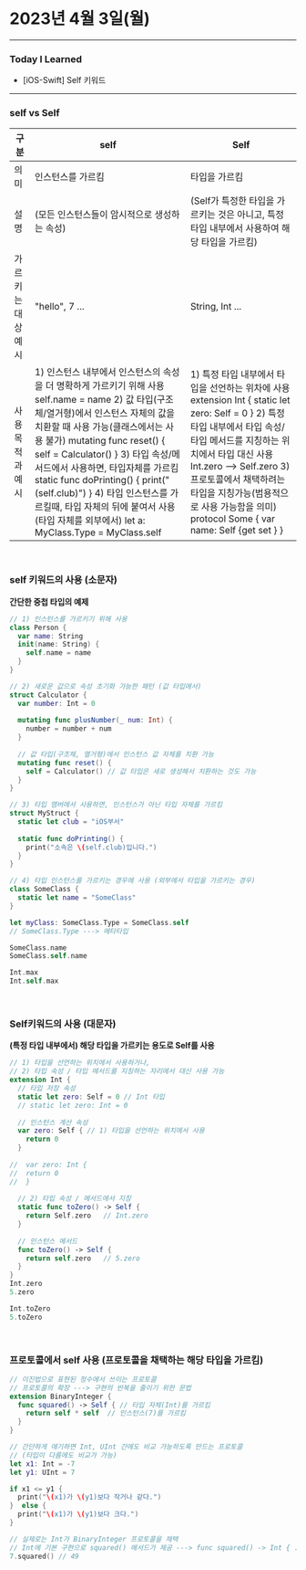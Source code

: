 # 2023년 4월 3일(월)

---

### Today I Learned 

- [iOS-Swift] Self 키워드

---

### self vs Self

| 구분               | self                                                         | Self                                                         |
| ------------------ | ------------------------------------------------------------ | ------------------------------------------------------------ |
| 의미               | 인스턴스를 가르킴                                            | 타입을 가르킴                                                |
| 설명               | (모든 인스턴스들이 암시적으로 생성하는 속성)                 | (Self가 특정한 타입을 가르키는 것은 아니고, 특정 타입 내부에서 사용하여 해당 타입을 가르킴) |
| 가르키는 대상 예시 | "hello", 7 ...                                               | String, Int ...                                              |
| 사용 목적과 예시   | 1) 인스턴스 내부에서 인스턴스의 속성을 더 명확하게 가르키기 위해 사용 self.name = name  2) 값 타입(구조체/열거형)에서 인스턴스 자체의 값을 치환할 때 사용 가능(클래스에서는 사용 불가) mutating func reset() { self = Calculator() }  3) 타입 속성/메서드에서 사용하면, 타입자체를 가르킴 static func doPrinting() { print("(self.club)") }  4) 타입 인스턴스를 가르킬때, 타입 자체의 뒤에 붙여서 사용(타입 자체를 외부에서) let a: MyClass.Type = MyClass.self | 1) 특정 타입 내부에서 타입을 선언하는 위차에 사용 extension Int { static let zero: Self = 0 }  2) 특정 타입 내부에서 타입 속성/타입 메서드를 지칭하는 위치에서 타입 대신 사용 Int.zero --> Self.zero  3) 프로토콜에서 채택하려는 타입을 지칭가능(범용적으로 사용 가능함을 의미) protocol Some { var name: Self {get set } } |

<br/>

### self 키워드의 사용 (소문자)

**간단한 중첩 타입의 예제**

```swift
// 1) 인스턴스를 가르키기 위해 사용 
class Person {
  var name: String
  init(name: String) {
    self.name = name 
  }
}

// 2) 새로운 값으로 속성 초기화 가능한 패턴 (값 타입에서)
struct Calculator {
  var number: Int = 0
  
  mutating func plusNumber(_ num: Int) {
    number = number + num
  }
  
  // 값 타입(구조체, 열거형)에서 인스턴스 값 자체를 치환 가능 
  mutating func reset() {
    self = Calculator() // 값 타입은 새로 생성해서 치환하는 것도 가능 
  }
}

// 3) 타입 맴버에서 사용하면, 인스턴스가 아닌 타입 자체를 가르킴 
struct MyStruct {
  static let club = "iOS부서"
  
  static func doPrinting() {
    print("소속은 \(self.club)입니다.")
  }
}

// 4) 타입 인스턴스를 가르키는 경우에 사용 (외부에서 타입을 가르키는 경우)
class SomeClass {
  static let name = "SomeClass"
}

let myClass: SomeClass.Type = SomeClass.self 
// SomeClass.Type ---> 메타타입 

SomeClass.name 
SomeClass.self.name 

Int.max
Int.self.max 
```

<br/>

### Self키워드의 사용 (대문자)

**(특정 타입 내부에서) 해당 타입을 가르키는 용도로 Self를 사용**

```swift
// 1) 타입을 선언하는 위치에서 사용하거나, 
// 2) 타입 속성 / 타입 메서드를 지칭하는 자리에서 대신 사용 가능 
extension Int {
  // 타입 저장 속성 
  static let zero: Self = 0 // Int 타입 
  // static let zero: Int = 0 
  
  // 인스턴스 계산 속성 
  var zero: Self { // 1) 타입을 선언하는 위치에서 사용 
    return 0 
  }
  
//  var zero: Int {
//  return 0 
//  }
  
  // 2) 타입 속성 / 메서드에서 지칭 
  static func toZero() -> Self {
    return Self.zero   // Int.zero
  }
  
  // 인스턴스 메서드 
  func toZero() -> Self {
    return self.zero   // 5.zero
  }
}
Int.zero
5.zero

Int.toZero
5.toZero
```

<br/>

### 프로토콜에서 self 사용 (프로토콜을 채택하는 해당 타입을 가르킴)

```swift
// 이진법으로 표현된 정수에서 쓰이는 프로토콜 
// 프로토콜의 확장 ---> 구현의 반복을 줄이기 위한 문법 
extension BinaryInteger {
  func squared() -> Self { // 타입 자체(Int)를 가르킴 
    return self * self  // 인스턴스(7)를 가르킴 
  }
}

// 간단하게 애기하면 Int, UInt 간에도 비교 가능하도록 만드는 프로토콜 
// (타입이 다름에도 비교가 가능) 
let x1: Int = -7
let y1: UInt = 7 

if x1 <= y1 {
  print("\(x1)가 \(y1)보다 작거나 같다.")
}  else {
  print("\(x1)가 \(y1)보다 크다.")
}

// 실제로는 Int가 BinaryInteger 프로토콜을 채택
// Int에 기본 구현으로 squared() 메서드가 제공 ---> func squared() -> Int { .. }
7.squared() // 49
```